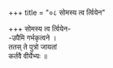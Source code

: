 +++
title = "०८ सोमस्य त्व र्त्वियेन"

+++
सोमस्य त्व र्त्वियेन-  
-उपैमि गर्भकृत्वने ।  
ततस् ते पुत्रो जायतां  
कर्तवै वीर्येभ्यः ॥